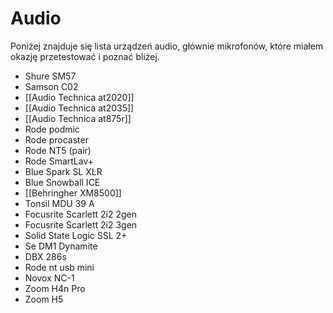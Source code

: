 # Audio

Poniżej znajduje się lista urządzeń audio, głównie mikrofonów, które miałem okazję przetestować i poznać bliżej. 

- Shure SM57
- Samson C02
- [[Audio Technica at2020]]
- [[Audio Technica at2035]]
- [[Audio Technica at875r]]
- Rode podmic
- Rode procaster
- Rode NT5 (pair)
- Rode SmartLav+
- Blue Spark SL XLR
- Blue Snowball ICE
- [[Behringher XM8500]]
- Tonsil MDU 39 A
- Focusrite Scarlett 2i2 2gen
- Focusrite Scarlett 2i2 3gen
- Solid State Logic SSL 2+
- Se DM1 Dynamite
- DBX 286s
- Rode nt usb mini
- Novox NC-1
- Zoom H4n Pro
- Zoom H5
